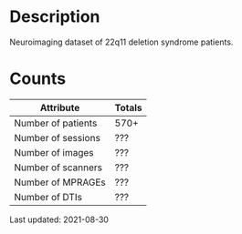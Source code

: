 # Description

Neuroimaging dataset of 22q11 deletion syndrome patients.

# Counts

| Attribute          | Totals |
|--------------------|--------|
| Number of patients | 570+   | 
| Number of sessions | ???    |
| Number of images   | ???    |
| Number of scanners | ???    |
| Number of MPRAGEs  | ???    |
| Number of DTIs     | ???    |

Last updated: 2021-08-30
